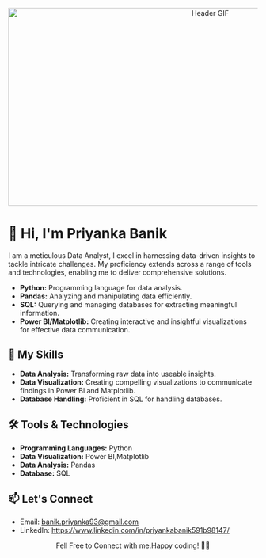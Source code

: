 <!-- Header Section -->
<p align="center">
  <img src="header.gif" alt="Header GIF" width="800" height="400">
</p>

# 👋 Hi, I'm Priyanka Banik

I am a meticulous Data Analyst, I excel in harnessing data-driven insights to tackle intricate challenges. My proficiency extends across a range of tools and technologies, enabling me to deliver comprehensive solutions.

- **Python:** Programming language for data analysis.
- **Pandas:** Analyzing and manipulating data efficiently.
- **SQL:** Querying and managing databases for extracting meaningful information.
- **Power BI/Matplotlib:** Creating interactive and insightful visualizations for effective data communication.


<!-- Skills Section -->
## 🚀 My Skills

- **Data Analysis:** Transforming raw data into useable insights.
- **Data Visualization:** Creating compelling visualizations to communicate findings in Power Bi and Matplotlib.
- **Database Handling:** Proficient in SQL for handling databases.

<!-- Tools Section -->
## 🛠️ Tools & Technologies

- **Programming Languages:** Python
- **Data Visualization:** Power BI,Matplotlib
- **Data Analysis:** Pandas
- **Database:** SQL

<!-- Connect Section -->
## 📫 Let's Connect

- Email: banik.priyanka93@gmail.com 
- LinkedIn: https://www.linkedin.com/in/priyankabanik591b98147/


<!-- Footer Section -->
<p align="center">
   Fell Free to Connect with me.Happy coding! 👨‍💻
</p>
